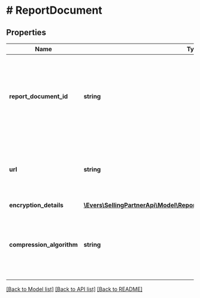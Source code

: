 # # ReportDocument

## Properties

Name | Type | Description | Notes
------------ | ------------- | ------------- | -------------
**report_document_id** | **string** | The identifier for the report document. This identifier is unique only in combination with a seller ID. |
**url** | **string** | A presigned URL for the report document. This URL expires after 5 minutes. |
**encryption_details** | [**\Evers\SellingPartnerApi\Model\Reports\ReportDocumentEncryptionDetails**](ReportDocumentEncryptionDetails.md) |  |
**compression_algorithm** | **string** | If present, the report document contents have been compressed with the provided algorithm. | [optional]

[[Back to Model list]](../../README.md#models) [[Back to API list]](../../README.md#endpoints) [[Back to README]](../../README.md)
